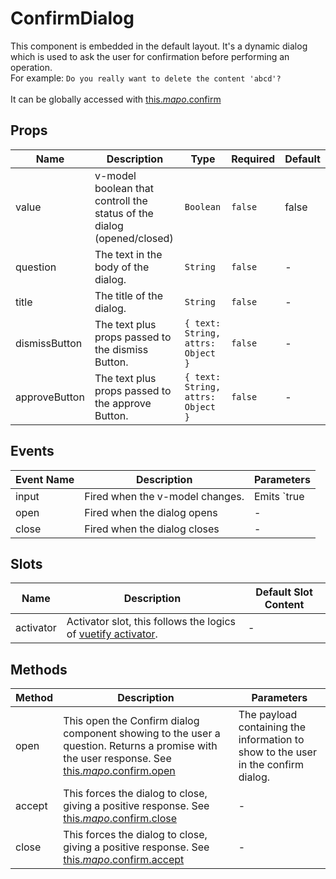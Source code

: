 # ConfirmDialog

This component is embedded in the default layout. It's a dynamic dialog which is used to ask the user for confirmation before performing an operation.<br> For example: `Do you really want to delete the content 'abcd'?` <br><br> It can be globally accessed with [this.$mapo.$confirm](/core/#confirm)

## Props

<!-- @vuese:ConfirmDialog:props:start -->

|Name|Description|Type|Required|Default|
|---|---|---|---|---|
|value|v-model boolean that controll the status of the dialog (opened/closed)|`Boolean`|`false`|false|
|question|The text in the body of the dialog.|`String`|`false`|-|
|title|The title of the dialog.|`String`|`false`|-|
|dismissButton|The text plus props passed to the dismiss Button.|`{ text: String, attrs: Object }`|`false`|-|
|approveButton|The text plus props passed to the approve Button.|`{ text: String, attrs: Object }`|`false`|-|

<!-- @vuese:ConfirmDialog:props:end -->


## Events

<!-- @vuese:ConfirmDialog:events:start -->

|Event Name|Description|Parameters|
|---|---|---|
|input|Fired when the v-model changes.|Emits `true|false` based on the dialog status `open|close`.|
|open|Fired when the dialog opens|-|
|close|Fired when the dialog closes|-|

<!-- @vuese:ConfirmDialog:events:end -->


## Slots

<!-- @vuese:ConfirmDialog:slots:start -->

|Name|Description|Default Slot Content|
|---|---|---|
|activator|Activator slot, this follows the logics of <a href="https://vuetifyjs.com/en/api/v-dialog/#api-slots" target="__blank">vuetify activator</a>.|-|

<!-- @vuese:ConfirmDialog:slots:end -->


## Methods

<!-- @vuese:ConfirmDialog:methods:start -->

|Method|Description|Parameters|
|---|---|---|
|open|This open the Confirm dialog component showing to the user a question. Returns a promise with the user response. See [this.$mapo.$confirm.open](/core/#confirm)|The payload containing the information to show to the user in the confirm dialog.|
|accept|This forces the dialog to close, giving a positive response. See [this.$mapo.$confirm.close](/core/#confirm)|-|
|close|This forces the dialog to close, giving a positive response. See [this.$mapo.$confirm.accept](/core/#confirm)|-|

<!-- @vuese:ConfirmDialog:methods:end -->


